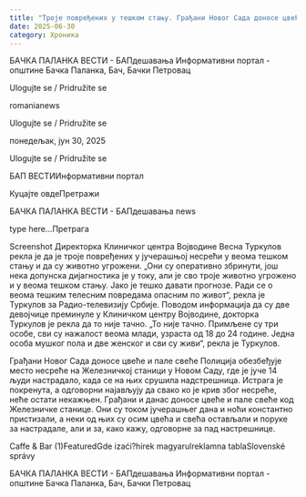 ```yaml
---
title: "Троје повређених у тешком стању. Грађани Новог Сада доносе цвеће и пале свеће за настрадале"
date: 2025-06-30
category: Хроника
---
```


БАЧКА ПАЛАНКА ВЕСТИ - БАПдешавања Информативни портал - општине Бачка Паланка, Бач, Бачки Петровац

Ulogujte se / Pridružite se

romanianews

Ulogujte se / Pridružite se

понедељак, јун 30, 2025

Ulogujte se / Pridružite se

БАП ВЕСТИИнформативни портал

Куцајте овдеПретражи

БАЧКА ПАЛАНКА ВЕСТИ - БАПдешавања news

type here...Претрага

Screenshot
            Директорка Клиничког центра Војводине Весна Туркулов рекла је да је троје повређених у јучерашњој несрећи у веома тешком стању и да су животно угрожени.
„Они су оперативно збринути, још нека допунска дијагностика је у току, али је сво троје животно угрожено и у веома тешком стању. Јако је тешко давати прогнозе. Ради се о веома тешким телесним повредама опасним по живот“, рекла је Туркулов за Радио-телевизију Србије.
Поводом информација да су две девојчице преминуле у Клиничком центру Војводине, докторка Туркулов је рекла да то није тачно.
„То није тачно. Примљене су три особе, сви су нажалост веома млади, узраста од 18 до 24 године. Једна особа мушког пола и две женског и сви су живи“, рекла је Туркулов.


Грађани Новог Сада доносе цвеће и пале свеће
Полиција обезбеђује место несреће на Железничкој станици у Новом Саду, где је јуче 14 људи настрадало, када се на њих срушила надстрешница. Истрага је покренута, а одговорни најављују да свако ко је крив због несреће, неће остати некажњен.
Грађани и данас доносе цвеће и пале свеће код Железничке станице. Они су током јучерашњег дана и ноћи константно пристизали, а неки од њих су осим цвећа и свећа остављали и поруке за настрадале, али и за, како кажу, одговорне за пад настрешнице.

Caffe & Bar (1)FeaturedGde izaći?hírek magyarulreklamna tablaSlovenské správy

БАЧКА ПАЛАНКА ВЕСТИ - БАПдешавања Информативни портал - општине Бачка Паланка, Бач, Бачки Петровац
